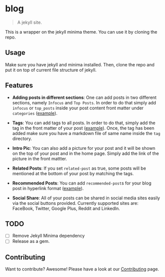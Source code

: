 # blog
> A jekyll site.

This is a wrapper on the jekyll minima theme. You can use it by cloning the repo.

## Usage

Make sure you have jekyll and minima installed. Then, clone the repo and put it
on top of current file structure of jekyll.

## Features

- **Adding posts in different sections**: One can add posts in two different sections, namely 
`Infocus` and `Top Posts`. In order to do that simply add `infocus` or `top_posts` inside your
post content front matter under `categories` ([example](https://raw.githubusercontent.com/ayan-b/blog/master/_posts/2018-08-30-Computer-An-Introduction.md)).

- **Tags**: You can add tags to all posts. In order to do that, simply add the tag in the front
matter of your post ([example](https://raw.githubusercontent.com/ayan-b/blog/master/_posts/2018-08-30-Computer-An-Introduction.md)). Once, the tag has been added make sure you have a markdown file of same name 
inside the `tag` directory.

- **Intro Pic**: You can also add a picture for your post and it will be shown on the top of your
post and in the home page. Simply add the link of the picture in the front mattter.

- **Related Posts**: If you set `related-post` as true, some posts will be mentioned at the bottom 
of your post by matching the tags.

- **Recommended Posts**: You can add `recommended-post`s for your blog post in hyperlink format ([example](https://raw.githubusercontent.com/ayan-b/blog/master/_posts/2018-08-25-The-Internet.markdown)).

- **Social Share**: All of your posts can be shared in social media sites easily via the social
buttons provided. Currently supported sites are: FaceBook, Twitter, Google Plus, Reddit and LinkedIn.

## TODO

- [ ] Remove Jekyll Minima dependency
- [ ] Release as a gem.

## Contributing

Want to contribute? Awesome! Please have a look at our [Contributing](./CONTRIBUTING.md) page.
